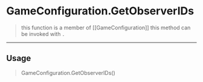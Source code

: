 # GameConfiguration.GetObserverIDs
> this function is a member of [[GameConfiguration]]
> this method can be invoked with `.`
-----
## Usage
> GameConfiguration.GetObserverIDs()
